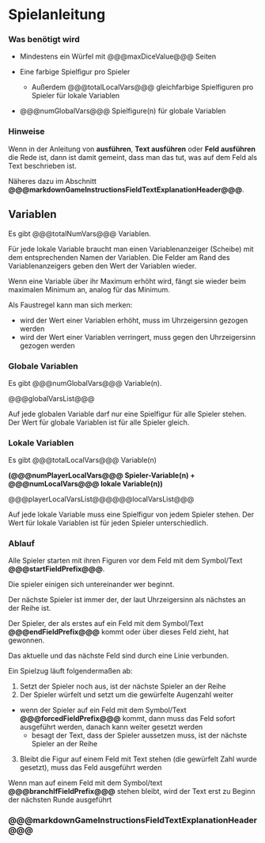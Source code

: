 # Spielanleitung


### Was benötigt wird

- Mindestens ein Würfel mit @@@maxDiceValue@@@ Seiten
- Eine farbige Spielfigur pro Spieler
  - Außerdem @@@totalLocalVars@@@ gleichfarbige Spielfiguren pro Spieler für lokale Variablen

- @@@numGlobalVars@@@ Spielfigure(n) für globale Variablen


### Hinweise

Wenn in der Anleitung von **ausführen**, **Text ausführen** oder **Feld ausführen** die Rede ist, dann ist damit gemeint, dass man das tut, was auf dem Feld als Text beschrieben ist.

Näheres dazu im Abschnitt **@@@markdownGameInstructionsFieldTextExplanationHeader@@@**.


## Variablen

Es gibt @@@totalNumVars@@@ Variablen.

Für jede lokale Variable braucht man einen Variablenanzeiger (Scheibe) mit dem entsprechenden Namen der Variablen. Die Felder am Rand des Variablenanzeigers geben den Wert der Variablen wieder.

Wenn eine Variable über ihr Maximum erhöht wird, fängt sie wieder beim maximalen Minimum an, analog für das Minimum.

Als Faustregel kann man sich merken:

- wird der Wert einer Variablen erhöht, muss im Uhrzeigersinn gezogen werden
- wird der Wert einer Variablen verringert, muss gegen den Uhrzeigersinn gezogen werden 


### Globale Variablen

Es gibt @@@numGlobalVars@@@ Variable(n).

@@@globalVarsList@@@

Auf jede globalen Variable darf nur eine Spielfigur für alle Spieler stehen.
Der Wert für globale Variablen ist für alle Spieler gleich.



### Lokale Variablen

Es gibt @@@totalLocalVars@@@ Variable(n) 

**(@@@numPlayerLocalVars@@@ Spieler-Variable(n) + @@@numLocalVars@@@ lokale Variable(n))**

@@@playerLocalVarsList@@@@@@localVarsList@@@

Auf jede lokale Variable muss eine Spielfigur von jedem Spieler stehen.
Der Wert für lokale Variablen ist für jeden Spieler unterschiedlich.


### Ablauf

Alle Spieler starten mit ihren Figuren vor dem Feld mit dem Symbol/Text **@@@startFieldPrefix@@@**.

Die spieler einigen sich untereinander wer beginnt.

Der nächste Spieler ist immer der, der laut Uhrzeigersinn als nächstes an der Reihe ist.

Der Spieler, der als erstes auf ein Feld mit dem Symbol/Text **@@@endFieldPrefix@@@** kommt oder über dieses Feld zieht, hat gewonnen.


Das aktuelle und das nächste Feld sind durch eine Linie verbunden.


Ein Spielzug läuft folgendermaßen ab:

1. Setzt der Spieler noch aus, ist der nächste Spieler an der Reihe
2. Der Spieler würfelt und setzt um die gewürfelte Augenzahl weiter
  - wenn der Spieler auf ein Feld mit dem Symbol/Text **@@@forcedFieldPrefix@@@** kommt, dann muss das Feld sofort ausgeführt werden, danach kann weiter gesetzt werden
    - besagt der Text, dass der Spieler aussetzen muss, ist der nächste Spieler an der Reihe
3. Bleibt die Figur auf einem Feld mit Text stehen (die gewürfelt Zahl wurde gesetzt), muss das Feld ausgeführt werden


Wenn man auf einem Feld mit dem Symbol/text **@@@branchIfFieldPrefix@@@** stehen bleibt, wird der Text erst zu Beginn der nächsten Runde ausgeführt


### @@@markdownGameInstructionsFieldTextExplanationHeader@@@

